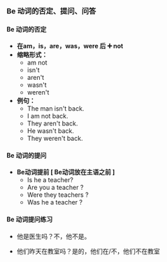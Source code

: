 ### Be 动词的否定、提问、问答



#### Be 动词的否定

- **在am，is，are，was，were 后 ➕ not**
- **缩略形式：**
    - am not
    - isn't
    - aren't
    - wasn't
    - weren't
- **例句：**
    - The man isn't back.
    - I am not back.
    - They aren't back.
    - He wasn't back.
    - They weren't back.



#### Be 动词的提问

- **Be动词提前 [ Be动词放在主语之前 ]**
    - Is he a teacher?
    - Are you a teacher ?
    - Were they teachers ?
    - Was he a teacher ?



#### Be 动词提问练习

- 他是医生吗？不，他不是。

- 他们昨天在教室吗？是的，他们在/不，他们不在教室

    